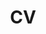 ---
title: "CV"
#excerpt: "Short description of portfolio item number 1<br/><img src='/images/500x300.png'>"
collection: portfolio/JP_CV.pdf
---